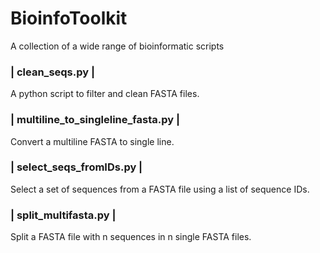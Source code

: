 # BioinfoToolkit
A collection of a wide range of bioinformatic scripts


### | clean_seqs.py |
A python script to filter and clean FASTA files.


### | multiline_to_singleline_fasta.py |
Convert a multiline FASTA to single line.


### | select_seqs_fromIDs.py |
Select a set of sequences from a FASTA file using a list of sequence IDs.


### | split_multifasta.py |
Split a FASTA file with n sequences in n single FASTA files.

